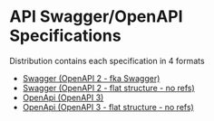 # API Swagger/OpenAPI Specifications

Distribution contains each specification in 4 formats

- [Swagger (OpenAPI 2 - fka Swagger)](./swagger/README.md)
- [Swagger (OpenAPI 2 - flat structure - no refs)](./swagger-flattened/README.md)
- [OpenApi (OpenAPI 3)](./openapi/README.md)
- [OpenApi (OpenAPI 3 - flat structure - no refs)](./swagger-flattened/README.md)
